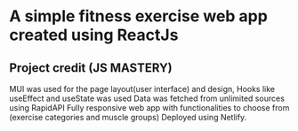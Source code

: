 # A simple fitness exercise web app created using ReactJs


## Project credit (JS MASTERY)
MUI was used for the page layout(user interface) and design,
Hooks like useEffect and useState was used
Data was fetched from unlimited sources using RapidAPI
Fully responsive web app with functionalities to choose from (exercise categories and muscle groups)
Deployed using Netlify.